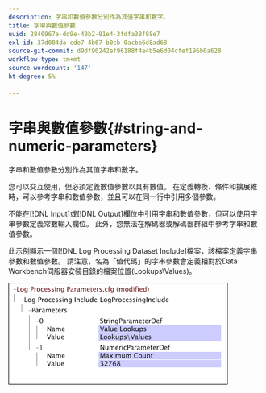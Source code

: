 ```yaml
---
description: 字串和數值參數分別作為其值字串和數字。
title: 字串與數值參數
uuid: 2840967e-dd9e-40b2-91e4-3fdfa38f88e7
exl-id: 37d004da-cde7-4b67-b0cb-0acbb6d8ad68
source-git-commit: d9df90242ef96188f4e4b5e6d04cfef196b0a628
workflow-type: tm+mt
source-wordcount: '147'
ht-degree: 5%

---
```


# 字串與數值參數{#string-and-numeric-parameters}

字串和數值參數分別作為其值字串和數字。

您可以交互使用，但必須定義數值參數以具有數值。 在定義轉換、條件和擴展維時，可以參考字串和數值參數，並且可以在同一行中引用多個參數。

不能在[!DNL Input]或[!DNL Output]欄位中引用字串和數值參數，但可以使用字串參數定義常數輸入欄位。 此外，您無法在解碼器或解碼器群組中參考字串和數值參數。

此示例顯示一個[!DNL Log Processing Dataset Include]檔案，該檔案定義字串參數和數值參數。 請注意，名為「值代碼」的字串參數會定義相對於Data Workbench伺服器安裝目錄的檔案位置(Lookups\Values)。

![](assets/cfg_Parameters_StringNumeric.png)

